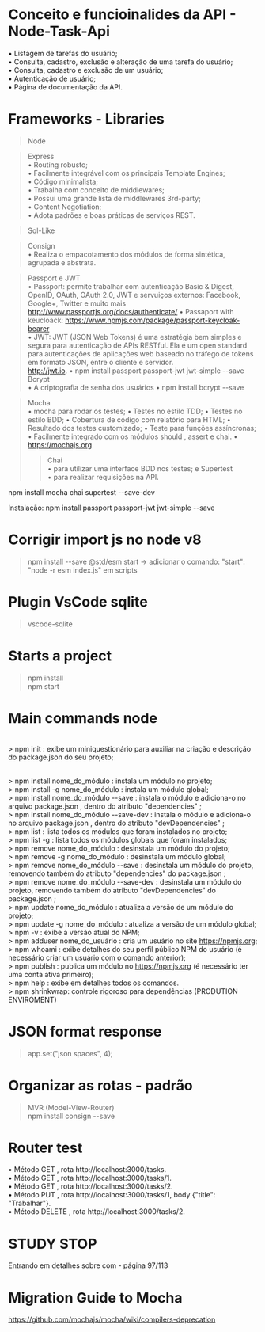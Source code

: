 # Conceito e funcioinalides da API - Node-Task-Api

• Listagem de tarefas do usuário;<br>
• Consulta, cadastro, exclusão e alteração de uma tarefa do usuário; <br>
• Consulta, cadastro e exclusão de um usuário; <br>
• Autenticação de usuário; <br>
• Página de documentação da API. <br>

# Frameworks - Libraries

> Node <br>

> Express <br>
    • Routing robusto; <br>
    • Facilmente integrável com os principais Template Engines; <br>
    • Código minimalista; <br>
    • Trabalha com conceito de middlewares; <br>
    • Possui uma grande lista de middlewares 3rd-party; <br>
    • Content Negotiation; <br>
    • Adota padrões e boas práticas de serviços REST. <br>

> Sql-Like <br>

> Consign <br>
    • Realiza o empacotamento dos módulos de forma sintética, agrupada e abstrata.

> Passport e JWT <br>
    • Passport: permite trabalhar com autenticação Basic & Digest, OpenID, OAuth, OAuth 2.0, JWT e servuiços externos: Facebook, Google+, Twitter e muito mais <br>
    http://www.passportjs.org/docs/authenticate/
    • Passaport with keucloack: https://www.npmjs.com/package/passport-keycloak-bearer <br>
    • JWT: JWT (JSON Web Tokens) é uma estratégia bem simples e segura para autenticação de APIs RESTful. Ela é um open standard para autenticações de aplicações web baseado no tráfego de tokens em formato JSON, entre o cliente e servidor. <br>
    http://jwt.io.
    • npm install passport passport-jwt jwt-simple --save
> Bcrypt <br>
    • A criptografia de senha dos usuários
    • npm install bcrypt --save

> Mocha <br>
    • mocha para rodar os testes;
    • Testes no estilo TDD;
    • Testes no estilo BDD;
    • Cobertura de código com relatório para HTML;
    • Resultado dos testes customizado;
    • Teste para funções assíncronas;
    • Facilmente integrado com os módulos should , assert e chai.
    • https://mochajs.org.
  >> Chai <br>
    • para utilizar uma interface BDD nos testes; e 
  >>Supertest <br>
    • para realizar requisições na API.

npm install mocha chai supertest --save-dev

Instalação: npm install passport passport-jwt jwt-simple --save

# Corrigir import js no node v8
 > npm install --save @std/esm
 > start -> adicionar o comando: "start": "node -r esm index.js" em scripts

# Plugin VsCode sqlite
> vscode-sqlite

# Starts a project
> npm install <br>
> npm start <br>

# Main commands node

<br> > npm init : exibe um miniquestionário para auxiliar na criação e descrição do package.json do seu projeto;

<br> > npm install nome_do_módulo : instala um módulo no projeto;
<br> > npm install -g nome_do_módulo : instala um módulo global;
<br> > npm install nome_do_módulo --save : instala o módulo e adiciona-o no arquivo package.json , dentro do atributo "dependencies" ;
<br> > npm install nome_do_módulo --save-dev : instala o módulo e adiciona-o no arquivo package.json , dentro do atributo "devDependencies" ;
<br> > npm list : lista todos os módulos que foram instalados no projeto;
<br> > npm list -g : lista todos os módulos globais que foram instalados;
<br> > npm remove nome_do_módulo : desinstala um módulo do projeto;
<br> > npm remove -g nome_do_módulo : desinstala um módulo global;
<br> > npm remove nome_do_módulo --save : desinstala um módulo do projeto, removendo também do atributo "dependencies" do package.json ;
<br> > npm remove nome_do_módulo --save-dev : desinstala um módulo do projeto, removendo também do atributo "devDependencies" do package.json ;
<br> > npm update nome_do_módulo : atualiza a versão de um módulo do projeto;
<br> > npm update -g nome_do_módulo : atualiza a versão de um módulo global;
<br> > npm -v : exibe a versão atual do NPM;
<br> > npm adduser nome_do_usuário : cria um usuário no site https://npmjs.org;
<br> >  npm whoami : exibe detalhes do seu perfil público NPM do usuário (é necessário criar um usuário com o comando anterior);
<br> > npm publish : publica um módulo no https://npmjs.org (é necessário ter uma conta ativa primeiro);
<br> > npm help : exibe em detalhes todos os comandos.
<br> > npm shrinkwrap: controle rigoroso para dependências (PRODUTION ENVIROMENT)

# JSON format response
> app.set("json spaces", 4); <br>

# Organizar as rotas - padrão
> MVR (Model-View-Router) <br>
> npm install consign --save <br>

# Router test
• Método GET , rota http://localhost:3000/tasks. <br>
• Método GET , rota http://localhost:3000/tasks/1. <br>
• Método GET , rota http://localhost:3000/tasks/2. <br>
• Método PUT , rota http://localhost:3000/tasks/1, body {"title": "Trabalhar"}. <br>
• Método DELETE , rota http://localhost:3000/tasks/2. <br>

# STUDY STOP
 Entrando em detalhes sobre com - página 97/113

# Migration Guide to Mocha
https://github.com/mochajs/mocha/wiki/compilers-deprecation